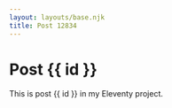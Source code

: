 ```yaml
---
layout: layouts/base.njk
title: Post 12834
---
```


# Post {{ id }}

This is post {{ id }} in my Eleventy project.

